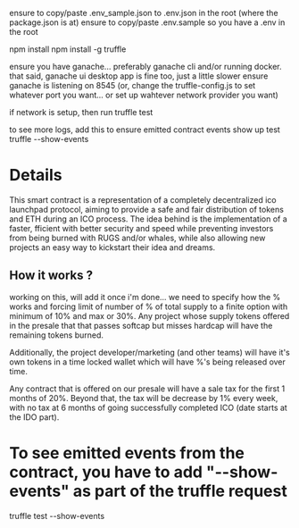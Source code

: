 
ensure to copy/paste .env_sample.json to .env.json in the root (where the package.json is at)
ensure to copy/paste .env.sample so you have a .env in the root

npm install
npm install -g truffle

ensure you have ganache... preferably ganache cli and/or running docker.   that said, ganache ui desktop app is fine too, just a little slower
ensure ganache is listening on 8545 (or, change the truffle-config.js to set whatever port you want... or set up wahtever network provider you want)

if network is setup, then run
truffle test

to see more logs, add this to ensure emitted contract events show up
test truffle   --show-events

# Details

This smart contract is a representation of a completely decentralized ico launchpad protocol, aiming to provide a safe and fair distribution of tokens and ETH during an ICO process. The idea behind is the implementation of a faster, fficient with better security and  speed while preventing investors from being burned with RUGS and/or whales, while also allowing new projects an easy way to kickstart their idea and dreams.

## How it works ?
 working on this, will add it once i'm done... we  need to specify how the  % works and  forcing limit of number  of % of  total supply to a finite  option with minimum of 10% and max or 30%.   Any project whose supply tokens offered in the presale that that passes softcap but misses hardcap will have the  remaining tokens burned.   

 Additionally, the project developer/marketing (and  other teams) will have it's own tokens in a time locked wallet which will have %'s being released over time.     

 Any  contract that  is offered on our  presale will have a sale  tax for   the   first 1  months of 20%.   Beyond that, the tax will be decrease by 1% every week, with no tax at 6 months of going successfully completed ICO (date starts at the IDO  part).   


# To see emitted events from the contract, you have to add "--show-events" as part of the truffle request
truffle test --show-events
